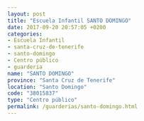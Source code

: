 ```yaml
---
layout: post
title: "Escuela Infantil SANTO DOMINGO"
date: 2017-09-20 20:57:05 +0200
categories:
- Escuela Infantil
- santa-cruz-de-tenerife
- santo-domingo
- Centro público
- guarderia
name: "SANTO DOMINGO"
province: "Santa Cruz de Tenerife"
location: "Santo Domingo"
code: "38015837"
type: "Centro público"
permalink: /guarderias/santo-domingo.html
---
```

